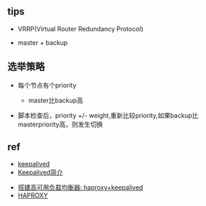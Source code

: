 
## tips


+ VRRP(Virtual Router Redundancy Protocol)

+ master + backup

## 选举策略

+ 每个节点有个priority
    + master比backup高

+ 脚本检查后，priority +/- weight,重新比较priority,如果backup比masterpriority高，则发生切换

## ref
+ [keepalived]( http://www.keepalived.org/)
+ [Keepalived简介](https://www.huweihuang.com/linux-notes/keepalived/keepalived-introduction.html)
<!-- haproxy keepalived -->
+ [搭建高可用负载均衡器: haproxy+keepalived](https://developer.aliyun.com/article/609851)
+ [HAPROXY](https://www.haproxy.org/download/1.2/doc/architecture.txt)